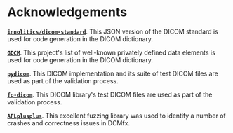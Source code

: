 # Acknowledgements

[__`innolitics/dicom-standard`__](https://github.com/innolitics/dicom-standard/tree/master).
This JSON version of the DICOM standard is used for code generation in the
DICOM dictionary.

[__`GDCM`__](https://github.com/malaterre/GDCM). This project's list of well-known
privately defined data elements is used for code generation in the DICOM
dictionary.

[__`pydicom`__](https://github.com/pydicom/pydicom). This DICOM implementation and
its suite of test DICOM files are used as part of the validation process.

[__`fo-dicom`__](https://github.com/fo-dicom/fo-dicom). This DICOM library's test
DICOM files are used as part of the validation process.

[__`AFLplusplus`__](https://aflplus.plus). This excellent fuzzing library was
used to identify a number of crashes and correctness issues in DCMfx.
